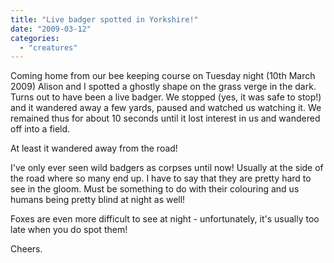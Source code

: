 ```yaml
---
title: "Live badger spotted in Yorkshire!"
date: "2009-03-12"
categories: 
  - "creatures"
---
```


Coming home from our bee keeping course on Tuesday night (10th March 2009) Alison and I spotted a ghostly shape on the grass verge in the dark. Turns out to have been a live badger. We stopped (yes, it was safe to stop!) and it wandered away a few yards, paused and watched us watching it. We remained thus for about 10 seconds until it lost interest in us and wandered off into a field.

At least it wandered away from the road!

I've only ever seen wild badgers as corpses until now! Usually at the side of the road where so many end up. I have to say that they are pretty hard to see in the gloom. Must be something to do with their colouring and us humans being pretty blind at night as well!

Foxes are even more difficult to see at night - unfortunately, it's usually too late when you do spot them!

Cheers.
